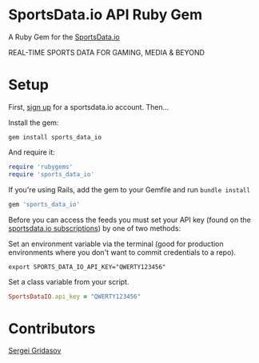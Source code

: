 SportsData.io API Ruby Gem
==================================

A Ruby Gem for the [SportsData.io](https://sportsdata.io/)

REAL-TIME SPORTS DATA FOR GAMING, MEDIA & BEYOND

Setup
=================
First, [sign up](https://sportsdata.io/) for a sportsdata.io account. Then...

Install the gem:

```
gem install sports_data_io
```

And require it:

````ruby
require 'rubygems'
require 'sports_data_io'
````

If you're using Rails, add the gem to your Gemfile and run ```bundle install```

````ruby
gem 'sports_data_io'
````

Before you can access the feeds you must set your API key (found on the [sportsdata.io subscriptions](https://sportsdata.io/members/subscriptions)) by one of two methods:

Set an environment variable via the terminal (good for production environments where you don't want to commit credentials to a repo).

````term
export SPORTS_DATA_IO_API_KEY="QWERTY123456"
````

Set a class variable from your script.

```ruby
SportsDataIO.api_key = "QWERTY123456"
```

Contributors
======================
[Sergei Gridasov](https://github.com/jzzsml)
